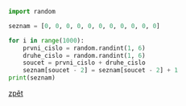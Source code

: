 ```python
import random

seznam = [0, 0, 0, 0, 0, 0, 0, 0, 0, 0, 0]

for i in range(1000):
    prvni_cislo = random.randint(1, 6)
    druhe_cislo = random.randint(1, 6)
    soucet = prvni_cislo + druhe_cislo
    seznam[soucet - 2] = seznam[soucet - 2] + 1
print(seznam)
```

[zpět](../../programovani_uvod.md#úkol-12-3)